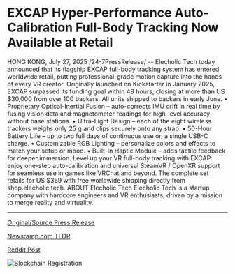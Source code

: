 # EXCAP Hyper-Performance Auto-Calibration Full-Body Tracking Now Available at Retail

HONG KONG, July 27, 2025 /24-7PressRelease/ -- Elecholic Tech today announced that its flagship EXCAP full-body tracking system has entered worldwide retail, putting professional-grade motion capture into the hands of every VR creator. Originally launched on Kickstarter in January 2025, EXCAP surpassed its funding goal within 48 hours, closing at more than US $30,000 from over 100 backers. All units shipped to backers in early June.  • Proprietary Optical-Inertial Fusion – auto-corrects IMU drift in real time by fusing vision data and magnetometer readings for high-level accuracy without base stations.  • Ultra-Light Design – each of the eight wireless trackers weighs only 25 g and clips securely onto any strap.  • 50-Hour Battery Life – up to two full days of continuous use on a single USB-C charge.  • Customizable RGB Lighting – personalize colors and effects to match your setup or mood.  • Built-In Haptic Module – adds tactile feedback for deeper immersion.  Level up your VR full-body tracking with EXCAP: enjoy one-step auto-calibration and universal SteamVR / OpenXR support for seamless use in games like VRChat and beyond. The complete set retails for US $359 with free worldwide shipping directly from shop.elecholic.tech.  ABOUT Elecholic Tech Elecholic Tech is a startup company with hardcore engineers and VR enthusiasts, driven by a mission to merge reality and virtuality. 

---

[Original/Source Press Release](https://www.24-7pressrelease.com/press-release/525252/excap-hyper-performance-auto-calibration-full-body-tracking-now-available-at-retail)
                    

[Newsramp.com TLDR](https://newsramp.com/curated-news/elecholic-tech-s-excap-brings-pro-grade-vr-motion-capture-to-everyone/7e8839755973be7f2095da75c2331b2b) 

 



[Reddit Post](https://www.reddit.com/r/Business_NewsRamp/comments/1mafzzz/elecholic_techs_excap_brings_prograde_vr_motion/) 



![Blockchain Registration](https://cdn.newsramp.app/24-7PressRelease/qrcode/257/27/apexaatl.webp)